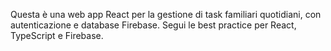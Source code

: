 <!-- Use this file to provide workspace-specific custom instructions to Copilot. For more details, visit https://code.visualstudio.com/docs/copilot/copilot-customization#_use-a-githubcopilotinstructionsmd-file -->

Questa è una web app React per la gestione di task familiari quotidiani, con autenticazione e database Firebase. Segui le best practice per React, TypeScript e Firebase.
